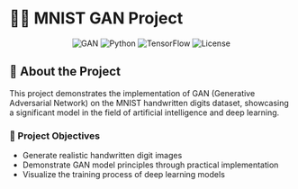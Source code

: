 # 🤖🔢 MNIST GAN Project

<div align="center">

![GAN](https://img.shields.io/badge/GAN-Generative%20Adversarial%20Network-blue)
![Python](https://img.shields.io/badge/Python-3.8%2B-green)
![TensorFlow](https://img.shields.io/badge/TensorFlow-2.x-orange)
![License](https://img.shields.io/badge/License-MIT-yellow)

</div>

## 📝 About the Project

This project demonstrates the implementation of GAN (Generative Adversarial Network) on the MNIST handwritten digits dataset, showcasing a significant model in the field of artificial intelligence and deep learning.

### 🎯 Project Objectives
- Generate realistic handwritten digit images
- Demonstrate GAN model principles through practical implementation
- Visualize the training process of deep learning models
